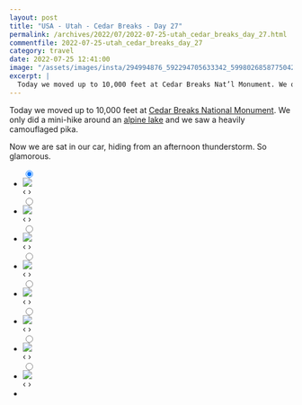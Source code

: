 ```yaml
---
layout: post
title: "USA - Utah - Cedar Breaks - Day 27"
permalink: /archives/2022/07/2022-07-25-utah_cedar_breaks_day_27.html
commentfile: 2022-07-25-utah_cedar_breaks_day_27
category: travel
date: 2022-07-25 12:41:00
image: "/assets/images/insta/294994876_592294705633342_599802685877504292_n_18057418921323139.jpg"
excerpt: |
  Today we moved up to 10,000 feet at Cedar Breaks Nat’l Monument. We only did a mini-hike around an alpine lake and we saw a pika (camouflaged in the first photo)! Now we are sat in our car during a thunderstorm. So glamorous.
---
```


Today we moved up to 10,000 feet at [Cedar Breaks National Monument](https://maps.app.goo.gl/QDyS556ZmGTXNu9d6). We only did a mini-hike around an [alpine lake](https://www.alltrails.com/en-gb/trail/us/utah/alpine-pond-trail--3) and we saw a heavily camouflaged pika.

Now we are sat in our car, hiding from an afternoon thunderstorm. So glamorous.

<ul class="slides">
    <input type="radio" name="radio-btn" id="img-1" checked="checked" />
    <li class="slide-container">
        <div class="slide">
          <a href="/assets/images/insta/295878565_1836897943308621_5949867286568073409_n_17973019147718098.jpg"><img src="/assets/images/insta/295878565_1836897943308621_5949867286568073409_n_17973019147718098.jpg" /></a>
        </div>
    <div class="nav">
      <label for="img-8" class="prev">&#x2039;</label>
      <label for="img-2" class="next">&#x203a;</label>
    </div>
    </li>
        <input type="radio" name="radio-btn" id="img-2"  />
    <li class="slide-container">
        <div class="slide">
          <a href="/assets/images/insta/295660331_747946063082428_7140571253160447118_n_17884250207687583.jpg"><img src="/assets/images/insta/295660331_747946063082428_7140571253160447118_n_17884250207687583.jpg" /></a>
        </div>
    <div class="nav">
      <label for="img-1" class="prev">&#x2039;</label>
      <label for="img-3" class="next">&#x203a;</label>
    </div>
    </li>
        <input type="radio" name="radio-btn" id="img-3"  />
    <li class="slide-container">
        <div class="slide">
          <a href="/assets/images/insta/295618570_741857450202490_4708056598797935210_n_17956934866923575.jpg"><img src="/assets/images/insta/295618570_741857450202490_4708056598797935210_n_17956934866923575.jpg" /></a>
        </div>
    <div class="nav">
      <label for="img-2" class="prev">&#x2039;</label>
      <label for="img-4" class="next">&#x203a;</label>
    </div>
    </li>
        <input type="radio" name="radio-btn" id="img-4"  />
    <li class="slide-container">
        <div class="slide">
          <a href="/assets/images/insta/295737395_592138395591893_1033205891812183043_n_18215207752156088.jpg"><img src="/assets/images/insta/295737395_592138395591893_1033205891812183043_n_18215207752156088.jpg" /></a>
        </div>
    <div class="nav">
      <label for="img-3" class="prev">&#x2039;</label>
      <label for="img-5" class="next">&#x203a;</label>
    </div>
    </li>
        <input type="radio" name="radio-btn" id="img-5"  />
    <li class="slide-container">
        <div class="slide">
          <a href="/assets/images/insta/295862872_2134504936732819_2619579332171584678_n_17938361231112782.jpg"><img src="/assets/images/insta/295862872_2134504936732819_2619579332171584678_n_17938361231112782.jpg" /></a>
        </div>
    <div class="nav">
      <label for="img-4" class="prev">&#x2039;</label>
      <label for="img-6" class="next">&#x203a;</label>
    </div>
    </li>
        <input type="radio" name="radio-btn" id="img-6"  />
    <li class="slide-container">
        <div class="slide">
          <a href="/assets/images/insta/295433529_594873658691827_6537191278520694492_n_18036606181368787.jpg"><img src="/assets/images/insta/295433529_594873658691827_6537191278520694492_n_18036606181368787.jpg" /></a>
        </div>
    <div class="nav">
      <label for="img-5" class="prev">&#x2039;</label>
      <label for="img-7" class="next">&#x203a;</label>
    </div>
    </li>
        <input type="radio" name="radio-btn" id="img-7"  />
    <li class="slide-container">
        <div class="slide">
          <a href="/assets/images/insta/295534276_5343435442418048_4241775485067657025_n_17940265706229915.jpg"><img src="/assets/images/insta/295534276_5343435442418048_4241775485067657025_n_17940265706229915.jpg" /></a>
        </div>
    <div class="nav">
      <label for="img-6" class="prev">&#x2039;</label>
      <label for="img-8" class="next">&#x203a;</label>
    </div>
    </li>
    <input type="radio" name="radio-btn" id="img-8" />
    <li class="slide-container">
        <div class="slide">
          <a href="/assets/images/insta/294994876_592294705633342_599802685877504292_n_18057418921323139.jpg"><img src="/assets/images/insta/294994876_592294705633342_599802685877504292_n_18057418921323139.jpg" /></a>
        </div>
    <div class="nav">
      <label for="img-7" class="prev">&#x2039;</label>
      <label for="img-1" class="next">&#x203a;</label>
    </div>
    </li>
			
<li class="nav-dots">
      <label for="img-1" class="nav-dot" id="img-dot-1"></label>
      <label for="img-2" class="nav-dot" id="img-dot-2"></label>
      <label for="img-3" class="nav-dot" id="img-dot-3"></label>
      <label for="img-4" class="nav-dot" id="img-dot-4"></label>
      <label for="img-5" class="nav-dot" id="img-dot-5"></label>
      <label for="img-6" class="nav-dot" id="img-dot-6"></label>
      <label for="img-7" class="nav-dot" id="img-dot-7"></label>
      <label for="img-8" class="nav-dot" id="img-dot-8"></label>
</li>
</ul>
